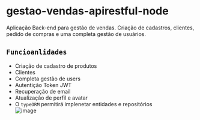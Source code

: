 # gestao-vendas-apirestful-node
 <p>Aplicação Back-end para gestão de vendas. Criação de cadastros, clientes, pedido de compras e uma completa gestão de usuários.</p>
 
## `Funcioanlidades`
- Criação de cadastro de produtos
- Clientes 
- Completa gestão de users
- Autentição Token JWT 
- Recuperação de email 
- Atualização de perfil e avatar
- O `typeORM` permitirá implenetar entidades e repositórios <br>
![image](https://user-images.githubusercontent.com/101754313/216619865-349e53f1-0fa0-4152-aaa9-d7345c19250d.png)

